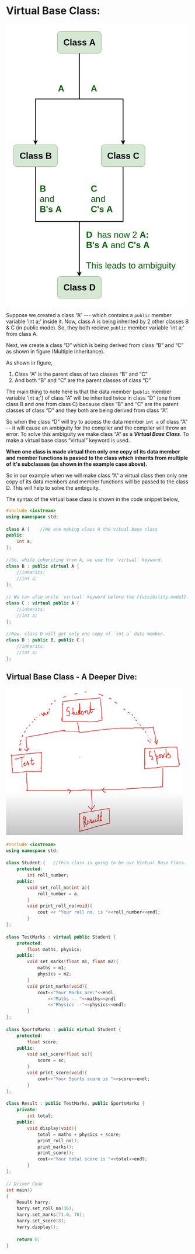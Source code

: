 # Virtual Base Class:

![](Img_Files/chapter44/virtual-base-class-diagram-gfg.jpg)

Suppose we created a class “A” --- which contains a `public` member variable 'int a;' inside it.
Now, class A is being inherited by 2 other classes B & C (in public mode). So, they both recieve `public` member variable 'int a;' from class A.

Next, we create a class “D” which is being derived from class “B” and “C” as shown in figure (Multiple Inheritance).

As shown in figure,

1. Class “A” is the parent class of two classes “B” and “C”
1. And both “B” and “C” are the parent classes of class “D”

The main thing to note here is that the data member (`public` member variable 'int a;') of class “A” will be inherited twice in class “D” (one from class B and one from class C) because class “B” and “C” are the parent classes of class “D” and they both are being derived from class “A”.

So when the class “D” will try to access the data member `int a` of class “A” -- it will cause an ambiguity for the compiler and the compiler will throw an error. 
To solve this ambiguity we make class “A” as a ***Virtual Base Class***. To make a virtual base class “virtual” keyword is used.

**When one class is made virtual then only one copy of its data member and member functions is passed to the class which inherits from multiple of it's subclasses (as shown in the example case above).**

So in our example when we will make class “A” a virtual class then only one copy of its data members and member functions will be passed to the class D. This will help to solve the ambiguity.

The syntax of the virtual base class is shown in the code snippet below,

```cpp
#include <iostream> 
using namespace std; 

class A {    //We are making class A the vitual base class
public: 
    int a;
}; 

//So, while inheriting from A, we use the `virtual` keyword.
class B : public virtual A {  
    //inherits:
    //int a; 
}; 

// We can also write `virtual` keyword before the {{visibility-mode}}.
class C : virtual public A { 
    //inherits:
    //int a; 
};   

//Now, class D will get only one copy of `int a` data member.
class D : public B, public C { 
    //inherits:
    //int a;
}; 
```

## Virtual Base Class - A Deeper Dive:


![](Img_Files/chapter44/harry-student-example.PNG)


```cpp
#include <iostream>
using namespace std;

class Student {   //This class is going to be our Virtual Base Class.
    protected:
        int roll_number;
    public:
        void set_roll_no(int a){
            roll_number = a;
        }
        void print_roll_no(void){
            cout << "Your roll no. is "<<roll_number<<endl;
        }
};

class TestMarks : virtual public Student {
    protected:
        float maths, physics;
    public:
        void set_marks(float m1, float m2){
            maths = m1;
            physics = m2;
        }
        void print_marks(void){
            cout<<"Your Marks are:"<<endl
                <<"Maths -- "<<maths<<endl
                <<"Physics --"<<physics<<endl;
        }
};

class SportsMarks : public virtual Student {
    protected:
        float score;
    public:
        void set_score(float sc){
            score = sc;
        }
        void print_score(void){
            cout<<"Your Sports score is "<<score<<endl;
        }
};

class Result : public TestMarks, public SportsMarks {
    private:
        int total;
    public:
        void display(void){
            total = maths + physics + score;
            print_roll_no();
            print_marks();
            print_score();
            cout<<"Your total score is "<<total<<endl;
        }
};

// Driver Code
int main()
{
    Result harry;
    harry.set_roll_no(36);
    harry.set_marks(71.0, 78);
    harry.set_score(8);
    harry.display();

    return 0;
}
```